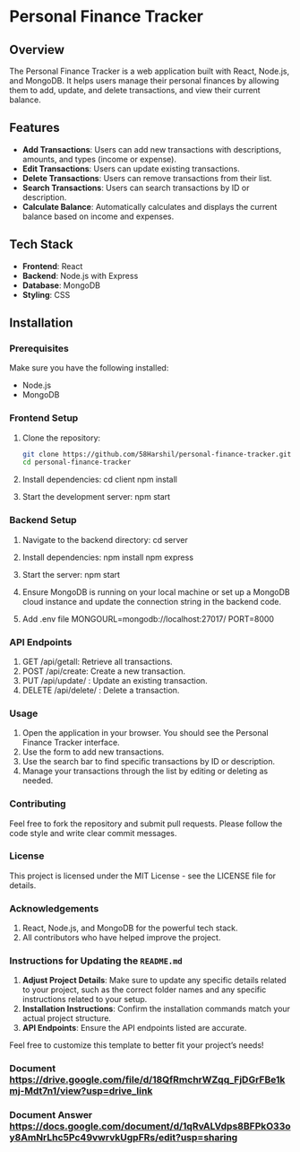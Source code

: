 # Personal Finance Tracker

## Overview

The Personal Finance Tracker is a web application built with React, Node.js, and MongoDB. It helps users manage their personal finances by allowing them to add, update, and delete transactions, and view their current balance.

## Features

- **Add Transactions**: Users can add new transactions with descriptions, amounts, and types (income or expense).
- **Edit Transactions**: Users can update existing transactions.
- **Delete Transactions**: Users can remove transactions from their list.
- **Search Transactions**: Users can search transactions by ID or description.
- **Calculate Balance**: Automatically calculates and displays the current balance based on income and expenses.

## Tech Stack

- **Frontend**: React
- **Backend**: Node.js with Express
- **Database**: MongoDB
- **Styling**: CSS

## Installation

### Prerequisites

Make sure you have the following installed:

- Node.js
- MongoDB

### Frontend Setup

1. Clone the repository:

   ```bash
   git clone https://github.com/58Harshil/personal-finance-tracker.git
   cd personal-finance-tracker
   
2. Install dependencies:
   cd client
   npm install

3. Start the development server:
   npm start

### Backend Setup

1. Navigate to the backend directory:
   cd server

2. Install dependencies:
   npm install
   npm express

4. Start the server:
   npm start

5. Ensure MongoDB is running on your local machine or set up a MongoDB cloud instance and update the connection string in the backend code.
6. Add .env file
   MONGOURL=mongodb://localhost:27017/
   PORT=8000


### API Endpoints

1. GET /api/getall: Retrieve all transactions.
2. POST /api/create: Create a new transaction.
3. PUT /api/update/
   : Update an existing transaction.
4. DELETE /api/delete/
   : Delete a transaction.

### Usage

1. Open the application in your browser. You should see the Personal Finance Tracker interface.
2. Use the form to add new transactions.
3. Use the search bar to find specific transactions by ID or description.
4. Manage your transactions through the list by editing or deleting as needed.

### Contributing
Feel free to fork the repository and submit pull requests. Please follow the code style and write clear commit messages.

### License
This project is licensed under the MIT License - see the LICENSE file for details.

### Acknowledgements
1. React, Node.js, and MongoDB for the powerful tech stack.
2. All contributors who have helped improve the project.


### Instructions for Updating the `README.md`

1. **Adjust Project Details**: Make sure to update any specific details related to your project, such as the correct folder names and any specific instructions related to your setup.
2. **Installation Instructions**: Confirm the installation commands match your actual project structure.
3. **API Endpoints**: Ensure the API endpoints listed are accurate.

Feel free to customize this template to better fit your project’s needs!

### Document https://drive.google.com/file/d/18QfRmchrWZqq_FjDGrFBe1kmj-Mdt7n1/view?usp=drive_link
### Document Answer https://docs.google.com/document/d/1qRvALVdps8BFPkO33oy8AmNrLhc5Pc49vwrvkUgpFRs/edit?usp=sharing

